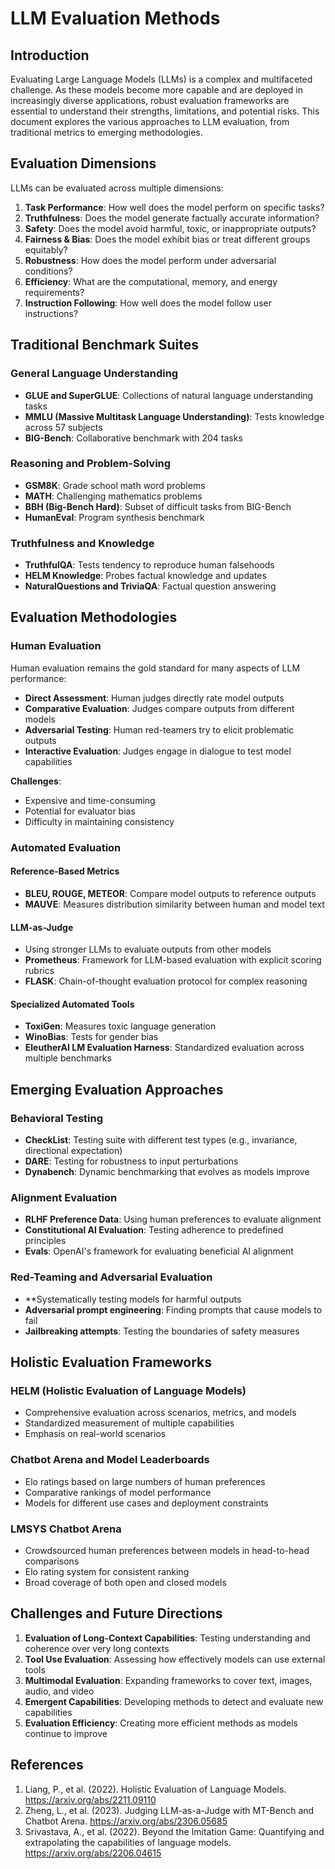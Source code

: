 # LLM Evaluation Methods

## Introduction

Evaluating Large Language Models (LLMs) is a complex and multifaceted challenge. As these models become more capable and are deployed in increasingly diverse applications, robust evaluation frameworks are essential to understand their strengths, limitations, and potential risks. This document explores the various approaches to LLM evaluation, from traditional metrics to emerging methodologies.

## Evaluation Dimensions

LLMs can be evaluated across multiple dimensions:

1. **Task Performance**: How well does the model perform on specific tasks?
2. **Truthfulness**: Does the model generate factually accurate information?
3. **Safety**: Does the model avoid harmful, toxic, or inappropriate outputs?
4. **Fairness & Bias**: Does the model exhibit bias or treat different groups equitably?
5. **Robustness**: How does the model perform under adversarial conditions?
6. **Efficiency**: What are the computational, memory, and energy requirements?
7. **Instruction Following**: How well does the model follow user instructions?

## Traditional Benchmark Suites

### General Language Understanding

- **GLUE and SuperGLUE**: Collections of natural language understanding tasks
- **MMLU (Massive Multitask Language Understanding)**: Tests knowledge across 57 subjects
- **BIG-Bench**: Collaborative benchmark with 204 tasks

### Reasoning and Problem-Solving

- **GSM8K**: Grade school math word problems
- **MATH**: Challenging mathematics problems
- **BBH (Big-Bench Hard)**: Subset of difficult tasks from BIG-Bench
- **HumanEval**: Program synthesis benchmark

### Truthfulness and Knowledge

- **TruthfulQA**: Tests tendency to reproduce human falsehoods
- **HELM Knowledge**: Probes factual knowledge and updates
- **NaturalQuestions and TriviaQA**: Factual question answering

## Evaluation Methodologies

### Human Evaluation

Human evaluation remains the gold standard for many aspects of LLM performance:

- **Direct Assessment**: Human judges directly rate model outputs
- **Comparative Evaluation**: Judges compare outputs from different models
- **Adversarial Testing**: Human red-teamers try to elicit problematic outputs
- **Interactive Evaluation**: Judges engage in dialogue to test model capabilities

**Challenges**: 
- Expensive and time-consuming
- Potential for evaluator bias
- Difficulty in maintaining consistency

### Automated Evaluation

#### Reference-Based Metrics
- **BLEU, ROUGE, METEOR**: Compare model outputs to reference outputs
- **MAUVE**: Measures distribution similarity between human and model text

#### LLM-as-Judge
- Using stronger LLMs to evaluate outputs from other models
- **Prometheus**: Framework for LLM-based evaluation with explicit scoring rubrics
- **FLASK**: Chain-of-thought evaluation protocol for complex reasoning

#### Specialized Automated Tools
- **ToxiGen**: Measures toxic language generation
- **WinoBias**: Tests for gender bias
- **EleutherAI LM Evaluation Harness**: Standardized evaluation across multiple benchmarks

## Emerging Evaluation Approaches

### Behavioral Testing

- **CheckList**: Testing suite with different test types (e.g., invariance, directional expectation)
- **DARE**: Testing for robustness to input perturbations
- **Dynabench**: Dynamic benchmarking that evolves as models improve

### Alignment Evaluation

- **RLHF Preference Data**: Using human preferences to evaluate alignment
- **Constitutional AI Evaluation**: Testing adherence to predefined principles
- **Evals**: OpenAI's framework for evaluating beneficial AI alignment

### Red-Teaming and Adversarial Evaluation

- **Systematically testing models for harmful outputs
- **Adversarial prompt engineering**: Finding prompts that cause models to fail
- **Jailbreaking attempts**: Testing the boundaries of safety measures

## Holistic Evaluation Frameworks

### HELM (Holistic Evaluation of Language Models)

- Comprehensive evaluation across scenarios, metrics, and models
- Standardized measurement of multiple capabilities
- Emphasis on real-world scenarios

### Chatbot Arena and Model Leaderboards

- Elo ratings based on large numbers of human preferences
- Comparative rankings of model performance
- Models for different use cases and deployment constraints

### LMSYS Chatbot Arena
- Crowdsourced human preferences between models in head-to-head comparisons
- Elo rating system for consistent ranking
- Broad coverage of both open and closed models

## Challenges and Future Directions

1. **Evaluation of Long-Context Capabilities**: Testing understanding and coherence over very long contexts
2. **Tool Use Evaluation**: Assessing how effectively models can use external tools
3. **Multimodal Evaluation**: Expanding frameworks to cover text, images, audio, and video
4. **Emergent Capabilities**: Developing methods to detect and evaluate new capabilities
5. **Evaluation Efficiency**: Creating more efficient methods as models continue to improve

## References

1. Liang, P., et al. (2022). Holistic Evaluation of Language Models. https://arxiv.org/abs/2211.09110
2. Zheng, L., et al. (2023). Judging LLM-as-a-Judge with MT-Bench and Chatbot Arena. https://arxiv.org/abs/2306.05685
3. Srivastava, A., et al. (2022). Beyond the Imitation Game: Quantifying and extrapolating the capabilities of language models. https://arxiv.org/abs/2206.04615 